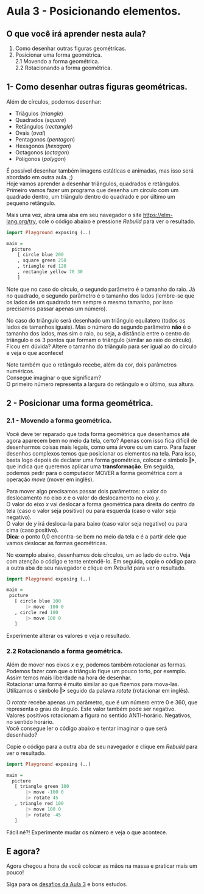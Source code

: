 # Aula 3 - Posicionando elementos.

## O que você irá aprender nesta aula?

1. Como desenhar outras figuras geométricas.  
2. Posicionar uma forma geométrica.  
  2.1 Movendo a forma geométrica.  
  2.2 Rotacionando a forma geométrica.  

## 1- Como desenhar outras figuras geométricas.

Além de círculos, podemos desenhar:
- Triâgulos (*triangle*)
- Quadrados (*square*)
- Retângulos (*rectangle*)
- Ovais (*oval*)
- Pentagonos (*pentagon*)
- Hexagonos (*hexagon*)
- Octagonos (*octagon*)
- Polígonos (*polygon*)

É possível desenhar também imagens estáticas e
animadas, mas isso será abordado em outra aula. ;)  
Hoje vamos aprender a desenhar triângulos,
quadrados e retângulos.  
Primeiro vamos fazer um programa que desenha
um círculo com um quadrado dentro, um triângulo
dentro do quadrado e por último um pequeno
retângulo.  

Mais uma vez, abra uma aba em seu navegador o site
<a href='https://elm-lang.org/try' target='_blank'>https://elm-lang.org/try</a>,
cole o código abaixo e pressione *Rebuild* para ver o resultado.

```haskell
import Playground exposing (..)

main =
  picture
    [ circle blue 200
    , square green 250
    , triangle red 120
    , rectangle yellow 70 30
    ]
```

Note que no caso do círculo, o segundo parâmetro 
é o tamanho do raio. Já no quadrado, o segundo
parâmetro é o tamanho dos lados (lembre-se que
os lados de um quadrado tem sempre o mesmo
tamanho, por isso precisamos passar apenas um
número).

No caso do triângulo será desenhado um triângulo
equilatero (todos os lados de tamanhos iguais).
Mas o número do segundo parâmetro **não** é o tamanho
dos lados, mas sim o raio, ou seja, a distância
entre o centro do triângulo e os 3 pontos que
formam o triângulo (similar ao raio do círculo).  
Ficou em dúvida? Altere o tamanho do triângulo
para ser igual ao do círculo e veja o que
acontece!

Note também que o retângulo recebe, além da cor,
dois parâmetros numéricos.  
Consegue imaginar o que significam?  
O primeiro número representa a largura do
retângulo e o último, sua altura.

## 2 - Posicionar uma forma geométrica.

### 2.1 - Movendo a forma geométrica.

Você deve ter reparado que toda forma geométrica
que desenhamos até agora aparecem bem no meio
da tela, certo? Apenas com isso fica difícil
de desenharmos coisas mais legais, como uma
árvore ou um carro. Para fazer desenhos
complexos temos que posicionar os elementos
na tela. Para isso, basta logo depois de
declarar uma forma geométrica, colocar o
simbolo **|>**, que indica que queremos
aplicar uma **transformação**. Em seguida, podemos
pedir para o computador MOVER a forma geométrica
com a operação *move* (mover em inglês).  

Para mover algo precisamos passar dois
parâmetros: o valor do deslocamento no eixo
*x* e o valor do deslocamento no eixo *y*.  
O valor do eixo *x* vai deslocar a forma
geométrica para direita do centro da tela
(caso o valor seja positivo) ou para
esquerda (caso o valor seja negativo).  
O valor de *y* irá desloca-la
para baixo (caso valor seja negativo)
ou para cima (caso positivo).  
__Dica__: o ponto 0,0 encontra-se bem no
meio da tela e é a partir dele que
vamos deslocar as formas geométricas.

No exemplo abaixo, desenhamos dois círculos,
um ao lado do outro. Veja com atenção o
código e tente entendê-lo. Em seguida,
copie o código para a outra aba de seu
navegador e clique em *Rebuild* para ver o
resultado.

```haskell
import Playground exposing (..)

main =
 picture
   [ circle blue 100
       |> move -100 0
   , circle red 100
       |> move 100 0
   ]
```

Experimente alterar os valores e veja o
resultado.

### 2.2 Rotacionando a forma geométrica.

Além de mover nos eixos *x* e *y*, podemos
também rotacionar as formas.  
Podemos fazer com que o triângulo fique
um pouco torto, por exemplo.
Assim temos mais liberdade na hora de
desenhar.  
Rotacionar uma forma é muito similar ao
que fizemos para mova-las. Utilizamos
o simbolo **|>** seguido da palavra
*rotate* (rotacionar em inglês).  

O *rotate* recebe apenas um parâmetro,
que é um número entre 0 e 360, que
representa o grau do ângulo. Este valor 
também pode ser negativo.  
Valores positivos rotacionam a figura
no sentido ANTI-horário. Negativos,
no sentido horário.  
Você consegue ler o código abaixo
e tentar imaginar o que será desenhado?

Copie o código para a outra aba de seu
navegador e clique em *Rebuild* para ver o
resultado.

```haskell
import Playground exposing (..)

main =
  picture
   [ triangle green 100
       |> move -100 0
       |> rotate 45
   , triangle red 100
       |> move 100 0
       |> rotate -45
   ]
```

Fácil né?! Experimente mudar os número e veja o que acontece.

## E agora?

Agora chegou a hora de você colocar as mãos na massa
e praticar mais um pouco!

Siga para os [desafios da Aula 3](/aula_3_desafios.html) e bons estudos.
